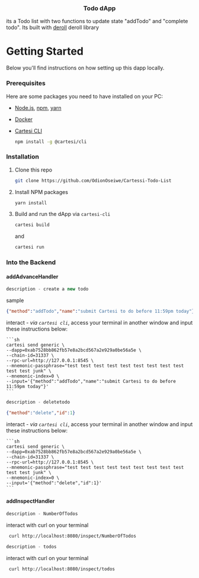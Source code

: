  <h3 align="center">Todo dApp</h3>
its a Todo list with two functions to update state "addTodo" and "complete todo". Its built with <a href = "https://github.com/tuler/deroll?_gl=1*1lc7xe5*_ga*MTc2NzA4NzE3MS4xNzIyNzEyOTM0*_ga_HM92STPNFJ*MTcyMjgyNDQ3NC4xMi4xLjE3MjI4MjUwNzEuNTMuMC4w*_gcl_au*ODAyMTI4ODY4LjE3MjI3MTI5MzQ."> deroll</a> deroll library 

# Getting Started
Below you'll find instructions on how setting up this dapp locally.

### Prerequisites
Here are some packages you need to have installed on your PC:

* [Node.js](https://nodejs.org/en), [npm](https://docs.npmjs.com/cli/v10/configuring-npm/install), [yarn](https://classic.yarnpkg.com/lang/en/docs/install/#debian-stable)

* [Docker](https://docs.docker.com/get-docker/)

* [Cartesi CLI](https://docs.cartesi.io/cartesi-rollups/1.3/development/migration/#install-cartesi-cli)
  ```sh
  npm install -g @cartesi/cli
  ```

### Installation

1. Clone this repo
   ```sh
   git clone https://github.com/OdionOseiwe/Cartessi-Todo-List
   ```
2. Install NPM packages
   ```sh
   yarn install
   ```
3. Build and run the dApp via `cartesi-cli`
   ```sh
   cartesi build
   ```
   and
   ```sh
   cartesi run
   ```
### Into the Backend

#### addAdvanceHandler


```js
description - create a new todo
```
sample
```json
{"method":"addTodo","name":"submit Cartesi to do before 11:59pm today"}
```
interact
    - *via `cartesi cli`*, access your terminal in another window and input these instructions below:
  
    ```sh
    cartesi send generic \
    --dapp=0xab7528bb862fb57e8a2bcd567a2e929a0be56a5e \
    --chain-id=31337 \
    --rpc-url=http://127.0.0.1:8545 \
    --mnemonic-passphrase="test test test test test test test test test test test junk" \
    --mnemonic-index=0 \
    --input='{"method":"addTodo","name":"submit Cartesi to do before 11:59pm today"}'
    ```

```js
description - deletetodo 
```
```json
{"method":"delete","id":1}
```

interact
    - *via `cartesi cli`*, access your terminal in another window and input these instructions below:
  
    ```sh
    cartesi send generic \
    --dapp=0xab7528bb862fb57e8a2bcd567a2e929a0be56a5e \
    --chain-id=31337 \
    --rpc-url=http://127.0.0.1:8545 \
    --mnemonic-passphrase="test test test test test test test test test test test junk" \
    --mnemonic-index=0 \
    --input='{"method":"delete","id":1}'
    ```


#### addInspectHandler

```js
description - NumberOfTodos 
```
interact with <bold>curl</bold> on your terminal

```sh
 curl http://localhost:8080/inspect/NumberOfTodos
```

```js
description - todos 
```
interact with <bold>curl</bold> on your terminal

```sh
 curl http://localhost:8080/inspect/todos
```



